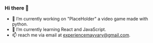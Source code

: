 ### Hi there 👋

- 🔭 I’m currently working on "PlaceHolder" a video game made with python.
- 🌱 I’m currently learning React and JavaScript.
- 📫 reach me via email at experiencemayvary@gmail.com.
<!--
**ExpMayVary/ExpMayVary** is a ✨ _special_ ✨ repository because its `README.md` (this file) appears on your GitHub profile.

Here are some ideas to get you started:

-->
